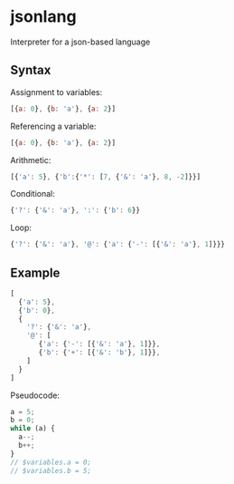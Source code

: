 # jsonlang
Interpreter for a json-based language

## Syntax

Assignment to variables:
```javascript
[{a: 0}, {b: 'a'}, {a: 2}]
```

Referencing a variable:
```javascript
[{a: 0}, {b: 'a'}, {a: 2}]
```

Arithmetic:
```javascript
[{'a': 5}, {'b':{'*': [7, {'&': 'a'}, 8, -2]}}]
```

Conditional:
```javascript
{'?': {'&': 'a'}, ':': {'b': 6}}
```

Loop:
```javascript
{'?': {'&': 'a'}, '@': {'a': {'-': [{'&': 'a'}, 1]}}}
```

## Example

```javascript
[
  {'a': 5},
  {'b': 0},
  {
    '?': {'&': 'a'},
    '@': [
       {'a': {'-': [{'&': 'a'}, 1]}},
       {'b': {'+': [{'&': 'b'}, 1]}},
    ]
  }
]
```

Pseudocode:

```javascript
a = 5;
b = 0;
while (a) {
  a--;
  b++;
}
// $variables.a = 0;
// $variables.b = 5;
```
